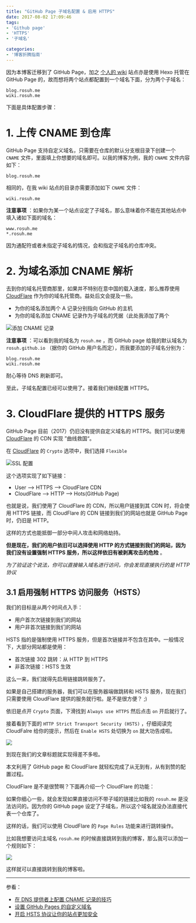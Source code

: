 ```yaml
---
title: "GitHub Page 子域名配置 & 启用 HTTPS"
date: 2017-08-02 17:09:46
tags:
- 'Github page'
- 'HTTPS'
- '子域名'

categories:
- '博客折腾指南'
---
```

因为本博客迁移到了 GitHub Page，加之 [个人的 wiki](https://wiki.rosuh.me) 站点亦是使用 Hexo 托管在 GitHub Page 的，故而想将两个站点都配置到一个域名下面，分为两个子域名：

	blog.rosuh.me
	wiki.rosuh.me

下面是具体配置步骤：

# 1. 上传 CNAME 到仓库

GitHub Page 支持自定义域名，只需要在仓库的默认分支根目录下创建一个 `CNAME` 文件，里面填上你想要的域名即可。以我的博客为例，我的 `CNAME` 文件内容如下：

	blog.rosuh.me

相同的，在我 wiki 站点的目录亦需要添加如下 `CNAME` 文件：

	wiki.rosuh.me

 **注意事项** ：如果你为某一个站点设定了子域名，那么意味着你不能在其他站点中填入诸如下面的域名： 

	www.rosuh.me
	*.rosuh.me

因为通配符或者未指定子域名的情况，会和指定子域名的仓库冲突。

# 2. 为域名添加 CNAME 解析

去到你的域名托管商那里，如果并不特别在意中国的载入速度，那么推荐使用 [CloudFlare](https://www.cloudflare.com/) 作为你的域名托管商。益处后文会提及一些。

- 为你的域名添加两个 A 记录分别指向 GitHub 的主机
- 为你的域名添加 CNAME 记录作为子域名的凭据（此处我添加了两个

![添加 CNAME 记录](https://img.ioioi.top/blog-img/163425113.png)

 **注意事项** ：可以看到我的域名为 `rosuh.me` ，而 GitHub page 给我的默认域名为 `rosuh.github.io` （据你的 GitHub 用户名而定），而我要添加的子域名分别为：

	blog.rosuh.me
	wiki.rosuh.me

耐心等待 DNS 刷新即可。

至此，子域名配置已经可以使用了。接着我们继续配置 HTTPS。

# 3. CloudFlare 提供的 HTTPS 服务

GitHub Page 目前（2017）仍旧没有提供自定义域名的 HTTPS。我们可以使用 [CloudFlare](https://www.cloudflare.com/) 的 CDN 实现 ”曲线救国“。

在 [CloudFlare](https://www.cloudflare.com/) 的 `Crypto` 选项中，我们选择 `Flexible` 

![SSL 配置](https://img.ioioi.top/blog-img/163904181.png)

这个选项实现了如下链接：

- User —> HTTPS —> CloudFlare CDN
- CloudFlare —> HTTP —> Hots(GitHub Page)

也就是说，我们使用了 CloudFlare 的 CDN，所以用户链接到其 CDN 时，将会使用 HTTPS 链接，而 CloudFlare 的 CDN 链接到我们的网站也就是 GitHub Page 时，仍旧是 HTTP。

这样的方式也能抵御一部分中间人攻击和网络劫持。

**但是现在，我们的用户依旧可以选择使用 HTTP 的方式链接到我们的网站，因为我们没有设置强制 HTTPS 服务，所以这样依旧有被剥离攻击的危险** 。

*为了验证这个说法，你可以直接输入域名进行访问，你会发现直接执行的是 HTTP 协议* 

## 3.1 启用强制 HTTPS 访问服务（HSTS）

我们的目标是从两个时间点入手：

- 用户首次次链接到我们的网站
- 用户非首次链接到我们的网站

HSTS 指的是强制使用 HTTPS 服务，但是首次链接并不包含在其中。一般情况下，大部分网站都是使用：

- 首次链接 302 跳转：从 HTTP 到 HTTPS
- 非首次链接：HSTS 生效

这么一来，我们就得先启用链接跳转服务了。

如果是自己搭建的服务器，我们可以在服务器端做跳转和 HSTS 服务，现在我们只需要使用 CloudFlare 提供的服务就行啦。是不是很方便？ ;)

依旧是点开 `Crypto` 页面，下滑找到 `Always use HTTPS` 然后点击 `on` 开启就行了。

接着看到下面的 `HTTP Strict Transport Security (HSTS)` ，仔细阅读完 CloudFalre 给你的提示，然后在 `Enable HSTS` 处切换为 `on` 就大功告成啦。

![](https://img.ioioi.top/blog-img/20170802/165307762.png)

到现在我们的文章标题就实现得差不多啦。

本文利用了 GitHub page 和 CloudFlare 就轻松完成了从无到有，从有到赞的配置过程。

CloudFlare 是不是很赞啊？下面再介绍一个 CloudFlare 的功能：

如果你细心一些，就会发现如果直接访问不带子域的链接比如我的 `rosuh.me` 是没法访问的。因为你的 GitHub page 设定了子域名，所以这个域名就没办法直接代表一个仓库了。

这样的话，我们可以使用 CloudFlare 的 `Page Rules` 功能来进行跳转操作。

比如我想要访问主域名 `rosuh.me` 的时候直接跳转到我的博客，那么我可以添加一个规则如下：

![](https://img.ioioi.top/blog-img/170044210.png)

这样就可以直接跳转到我的博客啦。



------

参看：

- [在 DNS 提供者上配置 CNAME 记录的技巧](http://wiki.jikexueyuan.com/project/github-pages-basics/tip-cname.html)
- [设置 GitHub Pages 的自定义域名](http://wiki.jikexueyuan.com/project/github-pages-basics/set-custom-domains.html)
- [开启 HSTS 协议让你的站点更加安全](http://swiftcafe.io/post/hsts)
